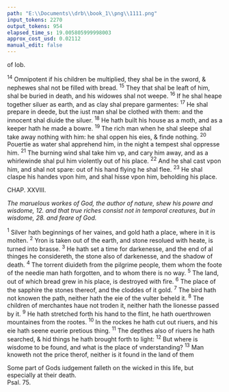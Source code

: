 ```yaml
---
path: "E:\\Documents\\drb\\book_1\\png\\1111.png"
input_tokens: 2270
output_tokens: 954
elapsed_time_s: 19.005805999998003
approx_cost_usd: 0.02112
manual_edit: false
---
```

of Iob.

<sup>14</sup> Omnipotent if his children be multiplied, they shal be in the sword, & nephewes shal not be filled with bread. <sup>15</sup> They that shal be leaft of him, shal be buried in death, and his widowes shal not weepe. <sup>16</sup> If he shal heape together siluer as earth, and as clay shal prepare garmentes: <sup>17</sup> He shal prepare in deede, but the iust man shal be clothed with them: and the innocent shal diuide the siluer. <sup>18</sup> He hath built his house as a moth, and as a keeper hath he made a bowre. <sup>19</sup> The rich man when he shal sleepe shal take away nothing with him: he shal oppen his eies, & finde nothing. <sup>20</sup> Pouertie as water shal apprehend him, in the night a tempest shal oppresse him. <sup>21</sup> The burning wind shal take him vp, and cary him away, and as a whirlewinde shal pul him violently out of his place. <sup>22</sup> And he shal cast vpon him, and shal not spare: out of his hand flying he shal flee. <sup>23</sup> He shal claspe his handes vpon him, and shal hisse vpon him, beholding his place.

CHAP. XXVIII.

*The maruelous workes of God, the author of nature, shew his powre and wisdome, 12. and that true riches consist not in temporal creatures, but in wisdome, 28. and feare of God.*

<sup>1</sup> Silver hath beginnings of her vaines, and gold hath a place, where in it is molten. <sup>2</sup> Yron is taken out of the earth, and stone resolued with heate, is turned into brasse. <sup>3</sup> He hath set a time for darkenesse, and the end of al thinges he considereth, the stone also of darkenesse, and the shadow of death. <sup>4</sup> The torrent diuideth from the pilgrime people, them whom the foote of the needie man hath forgotten, and to whom there is no way. <sup>5</sup> The land, out of which bread grew in his place, is destroyed with fire. <sup>6</sup> The place of the sapphire the stones thereof, and the cloddes of it gold. <sup>7</sup> The bird hath not knowen the path, neither hath the eie of the vulter beheld it. <sup>8</sup> The children of merchantes haue not troden it, neither hath the lionesse passed by it. <sup>9</sup> He hath stretched forth his hand to the flint, he hath ouerthrowen mountaines from the rootes. <sup>10</sup> In the rockes he hath cut out riuers, and his eie hath seene euerie pretious thing. <sup>11</sup> The depthes also of riuers he hath searched, & hid things he hath brought forth to light: <sup>12</sup> But where is wisdome to be found, and what is the place of vnderstanding? <sup>13</sup> Man knoweth not the price therof, neither is it found in the land of them

<aside>Some part of Gods iudgement falleth on the wicked in this life, but especially at their death.</aside>

<aside>Psal. 75.</aside>

[^1]: By these more precious and rare creatures, men ought to consider the creator and not set their rest in them, but in him, which is true wisdome.

[^2]: Sudaine heauie waters bursting out do change the wayes and passages of men.

[^3]: True wisdome is not in